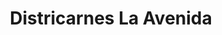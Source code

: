 ---
title: "Districarnes La Avenida"
url: /chiquinquira/districarnes-la-avenida/
shop: carnicero
---
